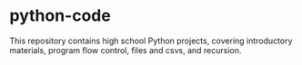 # python-code
This repository contains high school Python projects, covering introductory materials, program flow control, files and csvs, and recursion.

